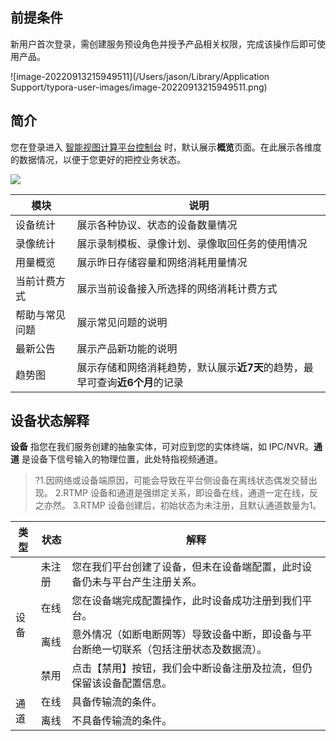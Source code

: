 
## 前提条件

新用户首次登录，需创建服务预设角色并授予产品相关权限，完成该操作后即可使用产品。

![image-20220913215949511](/Users/jason/Library/Application Support/typora-user-images/image-20220913215949511.png)

## 简介

您在登录进入 [智能视图计算平台控制台](https://console.cloud.tencent.com/iss) 时，默认展示**概览**页面。在此展示各维度的数据情况，以便于您更好的把控业务状态。


![](https://qcloudimg.tencent-cloud.cn/raw/b468594f2b83b10aa89b61090ac8dbde.png)

| 模块           | 说明                                                         |
| -------------- | ------------------------------------------------------------ |
| 设备统计       | 展示各种协议、状态的设备数量情况                             |
| 录像统计       | 展示录制模板、录像计划、录像取回任务的使用情况               |
| 用量概览       | 展示昨日存储容量和网络消耗用量情况                           |
| 当前计费方式   | 展示当前设备接入所选择的网络消耗计费方式                     |
| 帮助与常见问题 | 展示常见问题的说明                                           |
| 最新公告       | 展示产品新功能的说明                                         |
| 趋势图         | 展示存储和网络消耗趋势，默认展示**近7天**的趋势，最早可查询**近6个月**的记录 |

## 设备状态解释

**设备** 指您在我们服务创建的抽象实体，可对应到您的实体终端，如 IPC/NVR。**通道** 是设备下信号输入的物理位置，此处特指视频通道。

> ?1.因网络或设备端原因，可能会导致在平台侧设备在离线状态偶发交替出现。
> 2.RTMP 设备和通道是强绑定关系，即设备在线，通道一定在线，反之亦然。
> 3.RTMP 设备创建后，初始状态为未注册，且默认通道数量为1。

<table>
<thead>
<tr><th >类型</th><th>状态</th><th>解释</th></tr>
  </thead>
<tbody>
<tr><td rowspan=4>设备</td><td>未注册</td><td>您在我们平台创建了设备，但未在设备端配置，此时设备仍未与平台产生注册关系。</td></tr>
<tr><td>在线</td><td>您在设备端完成配置操作，此时设备成功注册到我们平台。</td></tr> 
  <tr><td>离线</td><td>意外情况（如断电断网等）导致设备中断，即设备与平台断绝一切联系（包括注册状态及数据流）。</td></tr> 
    <tr><td>禁用</td><td>点击【禁用】按钮，我们会中断设备注册及拉流，但仍保留该设备配置信息。</td></tr> 
<tr><td rowspan=2>通道</td><td>在线</td><td>具备传输流的条件。</td></tr>
<tr><td>离线</td><td>不具备传输流的条件。</td></tr>  
  </tbody>
</table>

